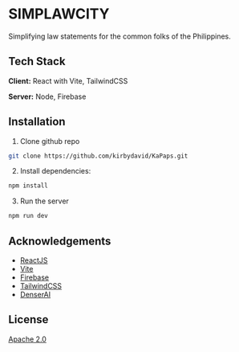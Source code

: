 # SIMPLAWCITY

Simplifying law statements for the common folks of the Philippines.

## Tech Stack

**Client:** React with Vite, TailwindCSS

**Server:** Node, Firebase

## Installation

1. Clone github repo

```bash
git clone https://github.com/kirbydavid/KaPaps.git
```

2. Install dependencies:
```bash
npm install
````

3. Run the server
```bash
npm run dev
```

## Acknowledgements

 - [ReactJS](https://react.dev)
 - [Vite](https://vite.dev/)
 - [Firebase](https://firebase.google.com/docs/)
 - [TailwindCSS](https://tailwindcss.com/)
 - [DenserAI](https://denser.ai/)

## License

[Apache 2.0](https://choosealicense.com/licenses/apache-2.0/)
